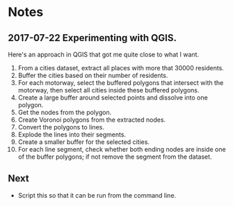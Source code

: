 # Notes

## 2017-07-22 Experimenting with QGIS.

Here's an approach in QGIS that got me quite close to what I want. 

1. From a cities dataset, extract all places with more that 30000 residents. 
2. Buffer the cities based on their number of residents.
3. For each motorway, select the buffered polygons that intersect with the motorway, then select all cities inside these buffered polygons.
4. Create a large buffer around selected points and dissolve into one polygon.
5. Get the nodes from the polygon.
6. Create Voronoi polygons from the extracted nodes. 
6. Convert the polygons to lines.
7. Explode the lines into their segments.
8. Create a smaller buffer for the selected cities.
9. For each line segment, check whether both ending nodes are inside one of the buffer polygons; if not remove the segment from the dataset. 


## Next

- Script this so that it can be run from the command line.
